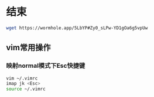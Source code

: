 # 结束

```bash
wget https://wormhole.app/5LbYP#Zy0_sLPw-YD1gOa6g5vpUw
```

## vim常用操作

### 映射normal模式下Esc快捷键

```bash
vim ~/.vimrc
imap jk <Esc> 
source ~/.vimrc
```
